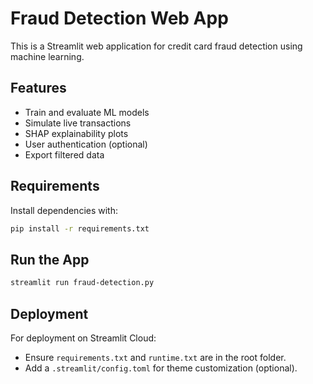 # Fraud Detection Web App

This is a Streamlit web application for credit card fraud detection using machine learning.

## Features
- Train and evaluate ML models
- Simulate live transactions
- SHAP explainability plots
- User authentication (optional)
- Export filtered data

## Requirements
Install dependencies with:

```bash
pip install -r requirements.txt
```

## Run the App

```bash
streamlit run fraud-detection.py
```

## Deployment
For deployment on Streamlit Cloud:
- Ensure `requirements.txt` and `runtime.txt` are in the root folder.
- Add a `.streamlit/config.toml` for theme customization (optional).